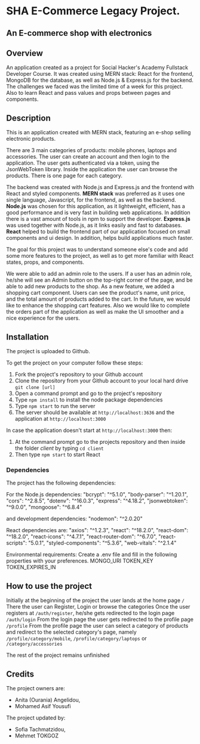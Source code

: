 # SHA E-Commerce Legacy Project.

## An E-commerce shop with electronics

## Overview

An application created as a project for Social Hacker's Academy Fullstack Developer Course.
It was created using MERN stack: React for the frontend, MongoDB for the database, as well as Node.js & Express.js for the backend.
The challenges we faced was the limited time of a week for this project. Also to learn React and pass values and props between pages and components.

## Description

This is an application created with MERN stack, featuring an e-shop selling electronic products.

There are 3 main categories of products: mobile phones, laptops and accessories.
The user can create an account and then login to the application.
The user gets authenticated via a token, using the JsonWebToken library.
Inside the application the user can browse the products. There is one page for each category.

The backend was created with Node.js and Express.js and the frontend with React and styled components.
**MERN stack** was preferred as it uses one single language, Javascript, for the frontend, as well as the backend.
**Node.js** was chosen for this application, as it lightweight, efficient, has a good performance and is very fast in building web applications. In addition there is a vast amount of tools in npm to support the developer.
**Express.js** was used together with Node.js, as it links easily and fast to databases.
**React** helped to build the frontend part of our application focused on small components and ui design. In addition, helps build applications much faster.

The goal for this project was to understand someone else's code and add some more features to the project, as well as to get more familiar with React states, props, and components.

We were able to add an admin role to the users. If a user has an admin role, he/she will see an Admin button on the top-right corner of the page, and be able to add new products to the shop. As a new feature, we added a shopping cart component. Users can see the product's name, unit price, and the total amount of products added to the cart. In the future, we would like to enhance the shopping cart features. Also we would like to complete the orders part of the application as well as make the UI smoother and a nice experience for the users.

## Installation

The project is uploaded to Github.

To get the project on your computer follow these steps:

1. Fork the project's repository to your Github account
2. Clone the repository from your Github account to your local hard drive `git clone [url]`
3. Open a command prompt and go to the project's repository
4. Type `npm install` to install the node package dependencies
5. Type `npm start` to run the server
6. The server should be available at `http://localhost:3636` and the application at `http://localhost:3000`

In case the application doesn't start at `http://localhost:3000` then:

1. At the command prompt go to the projects repository and then inside the folder _client_ by typing `cd client`
2. Then type `npm start` to start React

### Dependencies

The project has the following dependencies:

For the Node.js dependencies:
"bcrypt": "^5.1.0",
"body-parser": "^1.20.1",
"cors": "^2.8.5",
"dotenv": "^16.0.3",
"express": "^4.18.2",
"jsonwebtoken": "^9.0.0",
"mongoose": "^6.8.4"

and development dependencies:
"nodemon": "^2.0.20"

React dependencies are:
"axios": "^1.2.3",
"react": "^18.2.0",
"react-dom": "^18.2.0",
"react-icons": "^4.7.1",
"react-router-dom": "^6.7.0",
"react-scripts": "5.0.1",
"styled-components": "^5.3.6",
"web-vitals": "^2.1.4"

Environmental requirements:
Create a .env file and fill in the following properties with your preferences.
MONGO_URI
TOKEN_KEY
TOKEN_EXPIRES_IN

## How to use the project

Initially at the beginning of the project the user lands at the home page `/`
There the user can Register, Login or browse the categories
Once the user registers at `/auth/register`, he/she gets redirected to the login page `/auth/login`
From the login page the user gets redirected to the profile page `/profile`
From the profile page the user can select a category of products and redirect to the selected category's page, namely `/profile/category/mobile`, `/profile/category/laptops` or `/category/accessories`

The rest of the project remains unfinished

## Credits

The project owners are:

- Anita (Ourania) Angelidou,
- Mohamed Asif Yousufi

The project updated by:

- Sofia Tachmatzidou,
- Mehmet TOKGOZ

